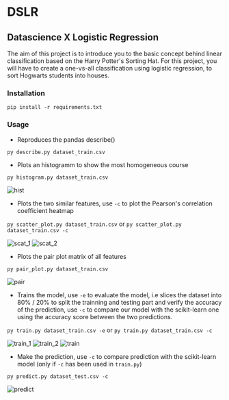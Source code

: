 # DSLR
## Datascience X Logistic Regression


The aim of this project is to introduce you to the basic concept behind linear classification based on the Harry Potter's Sorting Hat.
For this project, you will have to create a one-vs-all classification using logistic regression, to sort Hogwarts students into houses.


### Installation

```pip install -r requirements.txt```

### Usage

- Reproduces the pandas describe()

```py describe.py dataset_train.csv```

- Plots an histogramm to show the most homogeneous course

```py histogram.py dataset_train.csv```

![hist](https://user-images.githubusercontent.com/40288838/70129625-6470e780-167f-11ea-8894-fdae2c0807cf.PNG)


- Plots the two similar features, use ```-c``` to plot the Pearson's correlation coefficient heatmap

```py scatter_plot.py dataset_train.csv``` or ```py scatter_plot.py dataset_train.csv -c```

![scat_1](https://user-images.githubusercontent.com/40288838/70129631-66d34180-167f-11ea-9b21-f2d1d325352d.PNG)
![scat_2](https://user-images.githubusercontent.com/40288838/70129632-676bd800-167f-11ea-8d30-c02d3fe5c955.PNG)


- Plots the pair plot matrix of all features

```py pair_plot.py dataset_train.csv```

![pair](https://user-images.githubusercontent.com/40288838/70129635-69ce3200-167f-11ea-9007-af846294761b.png)


- Trains the model, use ```-e``` to evaluate the model, i.e slices the dataset into 80% / 20% to split the trainning and testing part and verify the accuracy of the prediction, use 
```-c``` to compare our model with the scikit-learn one using the accuracy score between the two predictions.

```py train.py dataset_train.csv -e``` or ```py train.py dataset_train.csv -c```

![train_1](https://user-images.githubusercontent.com/40288838/70129640-6d61b900-167f-11ea-9f19-9af0b1cc063c.PNG)
![train_2](https://user-images.githubusercontent.com/40288838/70129641-6d61b900-167f-11ea-9739-c742ab3c1185.PNG)
![train](https://user-images.githubusercontent.com/40288838/70129642-6dfa4f80-167f-11ea-8c7b-f7ef4fca99eb.PNG)


- Make the prediction, use ```-c``` to compare prediction with the scikit-learn model (only if ```-c``` has been used in ```train.py```)

```py predict.py dataset_test.csv -c```

![predict](https://user-images.githubusercontent.com/40288838/70129647-6f2b7c80-167f-11ea-8fb1-58109d59b7ba.PNG)

